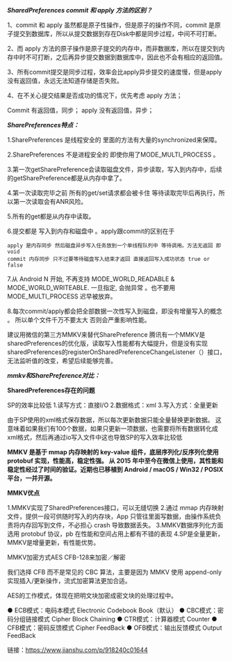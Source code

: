 ***SharedPreferences  commit 和 apply 方法的区别？***

1、commit 和 apply 虽然都是原子性操作，但是原子的操作不同，commit 是原子提交到数据库，所以从提交数据到存在Disk中都是同步过程，中间不可打断。

2、而 apply 方法的原子操作是原子提交的内存中，而非数据库，所以在提交到内存中时不可打断，之后再异步提交数据到数据库中，因此也不会有相应的返回值。

3、所有commit提交是同步过程，效率会比apply异步提交的速度慢，但是apply没有返回值，永远无法知道存储是否失败。

4、在不关心提交结果是否成功的情况下，优先考虑 apply 方法；

  Commit  有返回值，同步；
  apply   没有返回值，异步；
  
  
  
***SharePreferences特点：***

1.SharePreferences 是线程安全的 里面的方法有大量的synchronized来保障。

2.SharePreferences 不是进程安全的 即使你用了MODE_MULTI_PROCESS 。

3.第一次getSharePreference会读取磁盘文件，异步读取，写入到内存中，后续的getSharePreference都是从内存中拿了。

4.第一次读取完毕之前 所有的get/set请求都会被卡住 等待读取完毕后再执行，所以第一次读取会有ANR风险。

5.所有的get都是从内存中读取。

6.提交都是 写入到内存和磁盘中 。apply跟commit的区别在于

    apply 是内存同步 然后磁盘异步写入任务放到一个单线程队列中 等待调用。方法无返回 即void
    commit 内存同步 只不过要等待磁盘写入结束才返回 直接返回写入成功状态 true or false
    
7.从 Android N 开始, 不再支持 MODE_WORLD_READABLE & MODE_WORLD_WRITEABLE. 一旦指定, 会抛异常 。也不要用MODE_MULTI_PROCESS 迟早被放弃。

8.每次commit/apply都会把全部数据一次性写入到磁盘，即没有增量写入的概念 。 所以单个文件千万不要太大 否则会严重影响性能。

建议用微信的第三方MMKV来替代SharePreference
腾讯有一个MMKV是sharedPreferences的优化版，读取写入性能都有大幅提升，但是没有实现sharedPreferences的registerOnSharedPreferenceChangeListener（）接口，
无法监听值的改变，希望后续能够完善。


***mmkv和SharePreference对比：***

**SharedPreferences存在的问题**

  SP的效率比较低
  1.读写方式：直接I/O
  2.数据格式：xml
  3.写入方式：全量更新

由于SP使用的xml格式保存数据，所以每次更新数据只能全量替换更新数据。
这意味着如果我们有100个数据，如果只更新一项数据，也需要将所有数据转化成xml格式，然后再通过io写入文件中这也导致SP的写入效率比较低

**MMKV 是基于 mmap 内存映射的 key-value 组件，底层序列化/反序列化使用 protobuf 实现，性能高，稳定性强。
从 2015 年中至今在微信上使用，其性能和稳定性经过了时间的验证。近期也已移植到 Android / macOS / Win32 / POSIX 平台，一并开源。**

**MMKV优点**

  1.MMKV实现了SharedPreferences接口，可以无缝切换
  2.通过 mmap 内存映射文件，提供一段可供随时写入的内存块，App 只管往里面写数据，由操作系统负责将内存回写到文件，不必担心 crash 导致数据丢失。
  3.MMKV数据序列化方面选用 protobuf 协议，pb 在性能和空间占用上都有不错的表现
  4.SP是全量更新，MMKV是增量更新，有性能优势。

MMKV加密方式AES CFB-128来加密／解密

我们选择 CFB 而不是常见的 CBC 算法，主要是因为 MMKV 使用 append-only 实现插入/更新操作，流式加密算法更加合适。

AES的工作模式，体现在把明文块加密成密文块的处理过程中。

  ● ECB模式：电码本模式 Electronic Codebook Book（默认）
  ● CBC模式：密码分组链接模式 Cipher Block Chaining
  ● CTR模式：计算器模式 Counter
  ● CFB模式：密码反馈模式 Cipher FeedBack
  ● OFB模式：输出反馈模式 Output FeedBack


链接：https://www.jianshu.com/p/918240c01644

